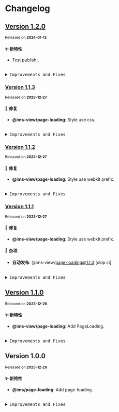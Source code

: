 # Changelog

## [Version&nbsp;1.2.0](https://github.com/eternallycyf/components/compare/@ims-view/page-loading@1.1.3...@ims-view/page-loading@1.2.0)

<sup>Released on **2024-01-12**</sup>

#### ✨ 新特性

- Test publish:.

<br/>

<details>
<summary><kbd>Improvements and Fixes</kbd></summary>

#### What's improved

- Test publish: ([2a6716c](https://github.com/eternallycyf/components/commit/2a6716c))

</details>

### [Version&nbsp;1.1.3](https://github.com/eternallycyf/components/compare/@ims-view/page-loading@1.1.2...@ims-view/page-loading@1.1.3)

<sup>Released on **2023-12-27**</sup>

#### 🐛 修复

- **@ims-view/page-loading**: Style use css.

<br/>

<details>
<summary><kbd>Improvements and Fixes</kbd></summary>

#### What's fixed

- **@ims-view/page-loading**: Style use css ([3ce234a](https://github.com/eternallycyf/components/commit/3ce234a))

</details>

### [Version&nbsp;1.1.2](https://github.com/eternallycyf/components/compare/@ims-view/page-loading@1.1.1...@ims-view/page-loading@1.1.2)

<sup>Released on **2023-12-27**</sup>

#### 🐛 修复

- **@ims-view/page-loading**: Style use webkit prefix.

<br/>

<details>
<summary><kbd>Improvements and Fixes</kbd></summary>

#### What's fixed

- **@ims-view/page-loading**: Style use webkit prefix ([66cec9c](https://github.com/eternallycyf/components/commit/66cec9c))

</details>

### [Version&nbsp;1.1.1](https://github.com/eternallycyf/components/compare/@ims-view/page-loading@1.1.0...@ims-view/page-loading@1.1.1)

<sup>Released on **2023-12-27**</sup>

#### 🐛 修复

- **@ims-view/page-loading**: Style use webkit prefix.

#### 🔖 杂项

- **自动发布**: @ims-view/page-loading@1.1.0 [skip ci].

<br/>

<details>
<summary><kbd>Improvements and Fixes</kbd></summary>

#### What's fixed

- **@ims-view/page-loading**: Style use webkit prefix ([71f5ea1](https://github.com/eternallycyf/components/commit/71f5ea1))

#### Chores

- **自动发布**: @ims-view/page-loading@1.1.0 [skip ci] ([eee7e5f](https://github.com/eternallycyf/components/commit/eee7e5f))

</details>

## [Version&nbsp;1.1.0](https://github.com/eternallycyf/components/compare/@ims-view/page-loading@1.0.0...@ims-view/page-loading@1.1.0)

<sup>Released on **2023-12-26**</sup>

#### ✨ 新特性

- **@ims-view/page-loading**: Add PageLoading.

<br/>

<details>
<summary><kbd>Improvements and Fixes</kbd></summary>

#### What's improved

- **@ims-view/page-loading**: Add PageLoading ([de0feaa](https://github.com/eternallycyf/components/commit/de0feaa))

</details>

## Version&nbsp;1.0.0

<sup>Released on **2023-12-26**</sup>

#### ✨ 新特性

- **@ims/page-loading**: Add page-loading.

<br/>

<details>
<summary><kbd>Improvements and Fixes</kbd></summary>

#### What's improved

- **@ims/page-loading**: Add page-loading ([233d68e](https://github.com/eternallycyf/components/commit/233d68e))

</details>
